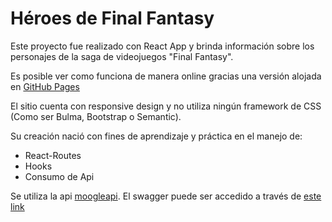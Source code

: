 # Héroes de Final Fantasy

Este proyecto fue realizado con React App y brinda información sobre los personajes de la saga de videojuegos "Final Fantasy". 

Es posible ver como funciona de manera online gracias una versión alojada en [GitHub Pages](https://matiasibarra7.github.io/final-fantasy-heroes/)

El sitio cuenta con responsive design y no utiliza ningún framework de CSS (Como ser Bulma, Bootstrap o Semantic). 

Su creación nació con fines de aprendizaje y práctica en el manejo de:
- React-Routes
- Hooks
- Consumo de Api

Se utiliza la api [moogleapi](https://www.moogleapi.com/). El swagger puede ser accedido a través de [este link](https://www.moogleapi.com/swagger/index.html)


